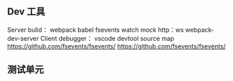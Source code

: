 ## Dev 工具
Server
    bulid： webpack babel
    fsevents
    watch
    mock
    http：ws webpack-dev-server
Client
    debugger： vscode devtool
    source map
https://github.com/fsevents/fsevents/
https://github.com/fsevents/fsevents/
## 测试单元
